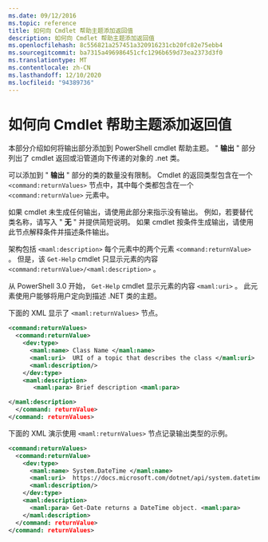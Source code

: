 ```yaml
---
ms.date: 09/12/2016
ms.topic: reference
title: 如何向 Cmdlet 帮助主题添加返回值
description: 如何向 Cmdlet 帮助主题添加返回值
ms.openlocfilehash: 8c556821a257451a320916231cb20fc82e75ebb4
ms.sourcegitcommit: ba7315a496986451cfc1296b659d73ea2373d3f0
ms.translationtype: MT
ms.contentlocale: zh-CN
ms.lasthandoff: 12/10/2020
ms.locfileid: "94389736"
---
```

# <a name="how-to-add-return-values-to-a-cmdlet-help-topic"></a>如何向 Cmdlet 帮助主题添加返回值

本部分介绍如何将输出部分添加到 PowerShell cmdlet 帮助主题。 " **输出** " 部分列出了 cmdlet 返回或沿管道向下传递的对象的 .net 类。

可以添加到 " **输出** " 部分的类的数量没有限制。 Cmdlet 的返回类型包含在一个 `<command:returnValues>` 节点中，其中每个类都包含在一个 `<command:returnValue>` 元素中。

如果 cmdlet 未生成任何输出，请使用此部分来指示没有输出。 例如，若要替代类名称，请写入 " **无** " 并提供简短说明。 如果 cmdlet 按条件生成输出，请使用此节点解释条件并描述条件输出。

架构包括 `<maml:description>` 每个元素中的两个元素 `<command:returnValue>` 。
但是，该 `Get-Help` cmdlet 只显示元素的内容 `<command:returnValue>/<maml:description>` 。

从 PowerShell 3.0 开始， `Get-Help` cmdlet 显示元素的内容 `<maml:uri>` 。
此元素使用户能够将用户定向到描述 .NET 类的主题。

下面的 XML 显示了 `<maml:returnValues>` 节点。

```xml
<command:returnValues>
  <command:returnValue>
    <dev:type>
      <maml:name> Class Name </maml:name>
      <maml:uri>  URI of a topic that describes the class </maml:uri>
      <maml:description/>
    </dev:type>
    <maml:description>
       <maml:para> Brief description <maml:para>

</maml:description>
  </command: returnValue>
</command: returnValues>
```

下面的 XML 演示使用 `<maml:returnValues>` 节点记录输出类型的示例。

```xml
<command:returnValues>
  <command:returnValue>
    <dev:type>
      <maml:name> System.DateTime </maml:name>
      <maml:uri>  https://docs.microsoft.com/dotnet/api/system.datetime </maml:uri>
      <maml:description/>
    </dev:type>
    <maml:description>
      <maml:para> Get-Date returns a DateTime object. <maml:para>
    </maml:description>
  </command: returnValue>
</command: returnValues>
```
